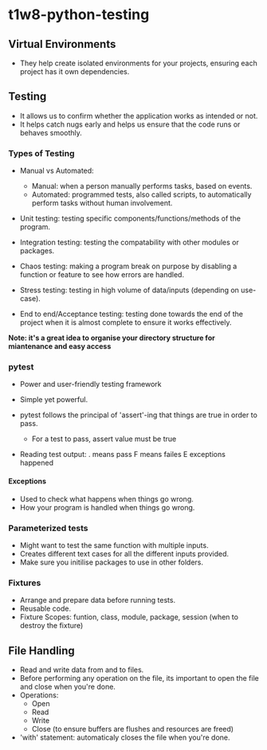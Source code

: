 # t1w8-python-testing

## Virtual Environments
- They help create isolated environments for your projects, ensuring each project has it own dependencies.

## Testing
- It allows us to confirm whether the application works as intended or not.
- It helps catch nugs early and helps us ensure that the code runs or behaves smoothly.

### Types of Testing
- Manual vs Automated:
    - Manual: when a person manually performs tasks, based on events.
    - Automated: programmed tests, also called scripts, to automatically perform tasks without human involvement.

- Unit testing: testing specific components/functions/methods of the program.
- Integration testing: testing the compatability with other modules or packages.
- Chaos testing: making a program break on purpose by disabling a function or feature to see how errors are handled.
- Stress testing: testing in high volume of data/inputs (depending on use-case).
- End to end/Acceptance testing: testing done towards the end of the project when it is almost complete to ensure it works effectively.

__Note: it's a great idea to organise your directory structure for miantenance and easy access__

### pytest

- Power and user-friendly testing framework
- Simple yet powerful.
- pytest follows the principal of 'assert'-ing that things are true in order to pass.
    - For a test to pass, assert  value must be true

- Reading test output: . means pass F means failes E exceptions happened

#### Exceptions
- Used to check what happens when things go wrong.
- How your program is handled when things go wrong.

### Parameterized tests
- Might want to test the same function with multiple inputs.
- Creates different text cases for all the different inputs provided.
- Make sure you initilise packages to use in other folders.

### Fixtures
- Arrange and prepare data before running tests.
- Reusable code.
- Fixture Scopes: funtion, class, module, package, session (when to destroy the fixture)

## File Handling
- Read and write data from and to files.
- Before performing any operation on the file, its important to open the file and close when you're done.
- Operations:
    - Open
    - Read
    - Write
    - Close (to ensure buffers are flushes and resources are freed)
- 'with' statement: automaticaly closes the file when you're done.


